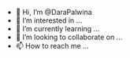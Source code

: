 - 👋 Hi, I’m @DaraPalwina
- 👀 I’m interested in ...
- 🌱 I’m currently learning ...
- 💞️ I’m looking to collaborate on ...
- 📫 How to reach me ...

<!---
DaraPalwina/DaraPalwina is a ✨ special ✨ repository because its `README.md` (this file) appears on your GitHub profile.
You can click the Preview link to take a look at your changes.
--->
